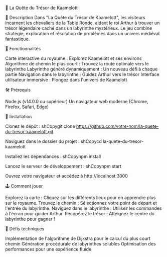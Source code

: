 🏰 La Quête du Trésor de Kaamelott

📜 Description
Dans "La Quête du Trésor de Kaamelott", les visiteurs incarnent les chevaliers de la Table Ronde, aidant le roi Arthur à trouver un trésor légendaire caché dans un labyrinthe mystérieux. Le jeu combine stratégie, exploration et résolution de problèmes dans un univers médiéval fantastique.

🌟 Fonctionnalités

Carte interactive du royaume : Explorez Kaamelott et ses environs
Algorithme de chemin le plus court : Trouvez la route optimale vers le labyrinthe
Labyrinthe généré dynamiquement : Un nouveau défi à chaque partie
Navigation dans le labyrinthe : Guidez Arthur vers le trésor
Interface utilisateur immersive : Plongez dans l'univers de Kaamelott

🛠 Prérequis

Node.js (v14.0.0 ou supérieur)
Un navigateur web moderne (Chrome, Firefox, Safari, Edge)

🚀 Installation

Clonez le dépôt :
shCopygit clone https://github.com/votre-nom/la-quete-du-tresor-kaamelott.git

Naviguez dans le dossier du projet :
shCopycd la-quete-du-tresor-kaamelott

Installez les dépendances :
shCopynpm install

Lancez le serveur de développement :
shCopynpm start

Ouvrez votre navigateur et accédez à http://localhost:3000

🕹 Comment jouer

Explorez la carte : Cliquez sur les différents lieux pour en apprendre plus sur le royaume.
Trouvez le chemin : Sélectionnez votre point de départ et l'entrée du labyrinthe.
Naviguez dans le labyrinthe : Utilisez les commandes à l'écran pour guider Arthur.
Récupérez le trésor : Atteignez le centre du labyrinthe pour gagner !

🧠 Défis techniques

Implémentation de l'algorithme de Dijkstra pour le calcul du plus court chemin
Génération procédurale de labyrinthes solubles
Optimisation des performances pour une expérience fluide
